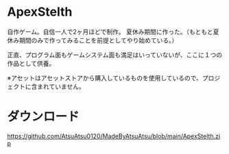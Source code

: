 # ApexStelth
自作ゲーム。自信一人で2ヶ月ほどで制作。
夏休み期間に作った。（もともと夏休み期間のみで作ってみることを前提としてやり始めている。）

正直、プログラム面もゲームシステム面も満足はいっていないが、ここに１つの作品として供養。

※アセットはアセットストアから購入しているものを使用しているので、プロジェクトに含まれていません。

# ダウンロード
https://github.com/AtsuAtsu0120/MadeByAtsuAtsu/blob/main/ApexStelth.zip
